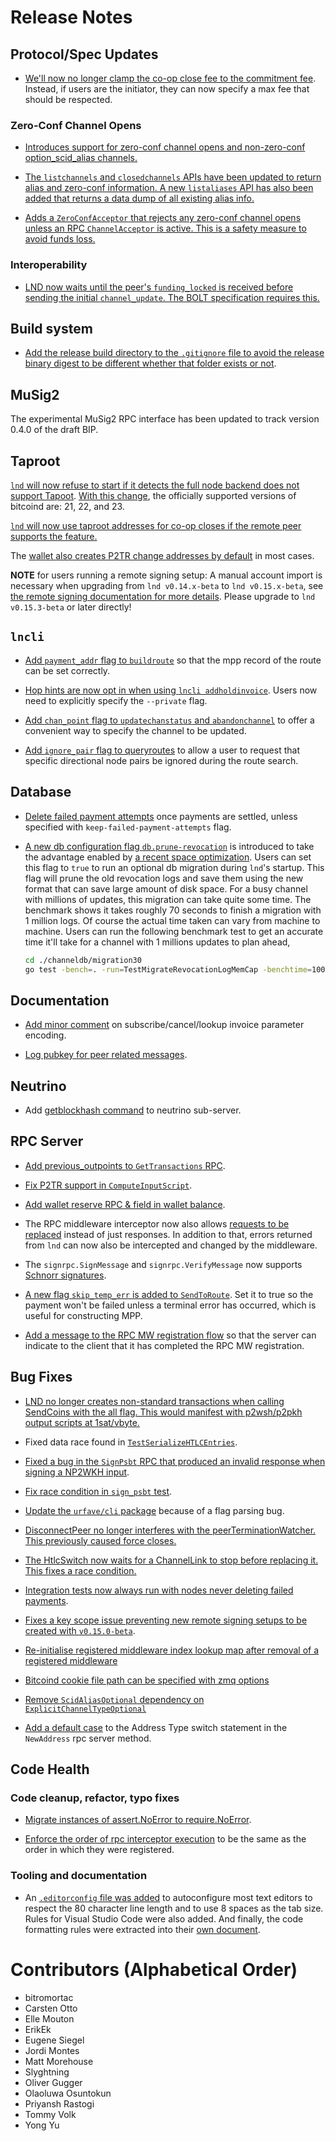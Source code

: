 # Release Notes

## Protocol/Spec Updates

* [We'll now no longer clamp the co-op close fee to the commitment
 fee](https://github.com/voltagecloud/lnd/pull/6770). Instead, if users are
 the initiator, they can now specify a max fee that should be respected.

### Zero-Conf Channel Opens
* [Introduces support for zero-conf channel opens and non-zero-conf option_scid_alias channels.](https://github.com/voltagecloud/lnd/pull/5955)

* [The `listchannels` and `closedchannels` APIs have been updated to return alias and zero-conf
  information. A new `listaliases` API has also been added that returns a data dump of all
  existing alias info.](https://github.com/voltagecloud/lnd/pull/6734)

* [Adds a `ZeroConfAcceptor` that rejects any zero-conf channel opens unless an RPC `ChannelAcceptor` is
  active. This is a safety measure to avoid funds loss.](https://github.com/voltagecloud/lnd/pull/6716)

### Interoperability 
* [LND now waits until the peer's `funding_locked` is received before sending the initial
  `channel_update`. The BOLT specification requires this.](https://github.com/voltagecloud/lnd/pull/6664)

## Build system

* [Add the release build directory to the `.gitignore` file to avoid the release
  binary digest to be different whether that folder exists or
  not](https://github.com/voltagecloud/lnd/pull/6676).

## MuSig2

The experimental MuSig2 RPC interface has been updated to track version 0.4.0
of the draft BIP.

## Taproot

[`lnd` will now refuse to start if it detects the full node backend does not
support Tapoot](https://github.com/voltagecloud/lnd/pull/6798). [With this
change](https://github.com/voltagecloud/lnd/pull/6826), the officially
supported versions of bitcoind are: 21, 22, and 23.

[`lnd` will now use taproot addresses for co-op closes if the remote peer
supports the feature.](https://github.com/voltagecloud/lnd/pull/6633)

The [wallet also creates P2TR change addresses by
default](https://github.com/voltagecloud/lnd/pull/6810) in most cases.

**NOTE** for users running a remote signing setup: A manual account import is
necessary when upgrading from `lnd v0.14.x-beta` to `lnd v0.15.x-beta`, see [the
remote signing documentation for more
details](../remote-signing.md#migrating-a-remote-signing-setup-from-014x-to-015x).
Please upgrade to `lnd v0.15.3-beta` or later directly!

## `lncli`

* [Add `payment_addr` flag to
  `buildroute`](https://github.com/voltagecloud/lnd/pull/6576)
  so that the mpp record of the route can be set correctly.

* [Hop hints are now opt in when using `lncli
  addholdinvoice`](https://github.com/voltagecloud/lnd/pull/6577). Users now
  need to explicitly specify the `--private` flag.

* [Add `chan_point` flag to
  `updatechanstatus` and `abandonchannel`](https://github.com/voltagecloud/lnd/pull/6705)
  to offer a convenient way to specify the channel to be updated.

* [Add `ignore_pair` flag to 
  queryroutes](https://github.com/voltagecloud/lnd/pull/6724) to allow a 
  user to request that specific directional node pairs be ignored during the 
  route search.

## Database

* [Delete failed payment attempts](https://github.com/voltagecloud/lnd/pull/6438)
  once payments are settled, unless specified with `keep-failed-payment-attempts` flag.

* [A new db configuration flag
  `db.prune-revocation`](https://github.com/voltagecloud/lnd/pull/6469) is
  introduced to take the advantage enabled by [a recent space
  optimization](https://github.com/voltagecloud/lnd/pull/6347). Users can
  set this flag to `true` to run an optional db migration during `lnd`'s
  startup. This flag will prune the old revocation logs and save them using the
  new format that can save large amount of disk space. 
  For a busy channel with millions of updates, this migration can take quite
  some time. The benchmark shows it takes roughly 70 seconds to finish a
  migration with 1 million logs. Of course the actual time taken can vary from
  machine to machine. Users can run the following benchmark test to get an
  accurate time it'll take for a channel with 1 millions updates to plan ahead,
  ```sh
  cd ./channeldb/migration30
  go test -bench=. -run=TestMigrateRevocationLogMemCap -benchtime=1000000x -timeout=10m -benchmem
  ```

## Documentation

* [Add minor comment](https://github.com/voltagecloud/lnd/pull/6559) on
  subscribe/cancel/lookup invoice parameter encoding.

* [Log pubkey for peer related messages](https://github.com/voltagecloud/lnd/pull/6588).

## Neutrino

* Add [getblockhash command](https://github.com/voltagecloud/lnd/pull/6510) to
  neutrino sub-server.
  
## RPC Server

* [Add previous_outpoints to 
  `GetTransactions` RPC](https://github.com/voltagecloud/lnd/pull/6321).

* [Fix P2TR support in
  `ComputeInputScript`](https://github.com/voltagecloud/lnd/pull/6680).

* [Add wallet reserve RPC & field in wallet
  balance](https://github.com/voltagecloud/lnd/pull/6592).

* The RPC middleware interceptor now also allows [requests to be
  replaced](https://github.com/voltagecloud/lnd/pull/6630) instead of just
  responses. In addition to that, errors returned from `lnd` can now also be
  intercepted and changed by the middleware.

* The `signrpc.SignMessage` and `signrpc.VerifyMessage` now supports [Schnorr
  signatures](https://github.com/voltagecloud/lnd/pull/6722).

* [A new flag `skip_temp_err` is added to
  `SendToRoute`](https://github.com/voltagecloud/lnd/pull/6545). Set it to
  true so the payment won't be failed unless a terminal error has occurred,
  which is useful for constructing MPP.

* [Add a message to the RPC MW registration 
  flow](https://github.com/voltagecloud/lnd/pull/6754) so that the server 
  can indicate to the client that it has completed the RPC MW registration.

## Bug Fixes

* [LND no longer creates non-standard transactions when calling SendCoins with the
  all flag. This would manifest with p2wsh/p2pkh output scripts at
  1sat/vbyte.](https://github.com/voltagecloud/lnd/pull/6740)

* Fixed data race found in
  [`TestSerializeHTLCEntries`](https://github.com/voltagecloud/lnd/pull/6673).

* [Fixed a bug in the `SignPsbt` RPC that produced an invalid response when
  signing a NP2WKH input](https://github.com/voltagecloud/lnd/pull/6687).

* [Fix race condition in `sign_psbt` test](https://github.com/voltagecloud/lnd/pull/6741).

* [Update the `urfave/cli`
  package](https://github.com/voltagecloud/lnd/pull/6682) because of a flag
  parsing bug.

* [DisconnectPeer no longer interferes with the peerTerminationWatcher. This previously caused
  force closes.](https://github.com/voltagecloud/lnd/pull/6655)

* [The HtlcSwitch now waits for a ChannelLink to stop before replacing it. This fixes a race
  condition.](https://github.com/voltagecloud/lnd/pull/6642)

* [Integration tests now always run with nodes never deleting failed
  payments](https://github.com/voltagecloud/lnd/pull/6712).

* [Fixes a key scope issue preventing new remote signing setups to be created
  with `v0.15.0-beta`](https://github.com/voltagecloud/lnd/pull/6714).

* [Re-initialise registered middleware index lookup map after removal of a 
  registered middleware](https://github.com/voltagecloud/lnd/pull/6739)

* [Bitcoind cookie file path can be specified with zmq
  options](https://github.com/voltagecloud/lnd/pull/6736)

* [Remove `ScidAliasOptional` dependency on 
`ExplicitChannelTypeOptional`](https://github.com/voltagecloud/lnd/pull/6809)

* [Add a default case](https://github.com/voltagecloud/lnd/pull/6847) to the
  Address Type switch statement in the `NewAddress` rpc server method.

## Code Health

### Code cleanup, refactor, typo fixes

* [Migrate instances of assert.NoError to require.NoError](https://github.com/voltagecloud/lnd/pull/6636).
 
* [Enforce the order of rpc interceptor execution](https://github.com/voltagecloud/lnd/pull/6709) to be the same as the
  order in which they were registered.

### Tooling and documentation

* An [`.editorconfig` file was
  added](https://github.com/voltagecloud/lnd/pull/6681) to autoconfigure
  most text editors to respect the 80 character line length and to use 8 spaces
  as the tab size. Rules for Visual Studio Code were also added. And finally,
  the code formatting rules were extracted into their [own
  document](../code_formatting_rules.md).

# Contributors (Alphabetical Order)

* bitromortac
* Carsten Otto
* Elle Mouton
* ErikEk
* Eugene Siegel
* Jordi Montes
* Matt Morehouse
* Slyghtning
* Oliver Gugger
* Olaoluwa Osuntokun
* Priyansh Rastogi
* Tommy Volk
* Yong Yu
